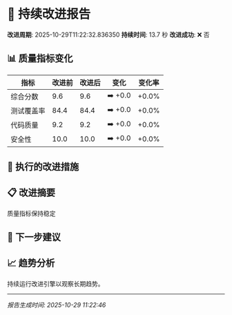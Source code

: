 # 🚀 持续改进报告

**改进周期**: 2025-10-29T11:22:32.836350
**持续时间**: 13.7 秒
**改进成功**: ❌ 否

## 📊 质量指标变化

| 指标 | 改进前 | 改进后 | 变化 | 变化率 |
|------|--------|--------|------|--------|
| 综合分数 | 9.6 | 9.6 | ➡️ +0.0 | +0.0% |
| 测试覆盖率 | 84.4 | 84.4 | ➡️ +0.0 | +0.0% |
| 代码质量 | 9.2 | 9.2 | ➡️ +0.0 | +0.0% |
| 安全性 | 10.0 | 10.0 | ➡️ +0.0 | +0.0% |


## 🎯 执行的改进措施



## 📋 改进摘要

质量指标保持稳定

## 🎯 下一步建议


## 📈 趋势分析

持续运行改进引擎以观察长期趋势。

---
*报告生成时间: 2025-10-29 11:22:46*